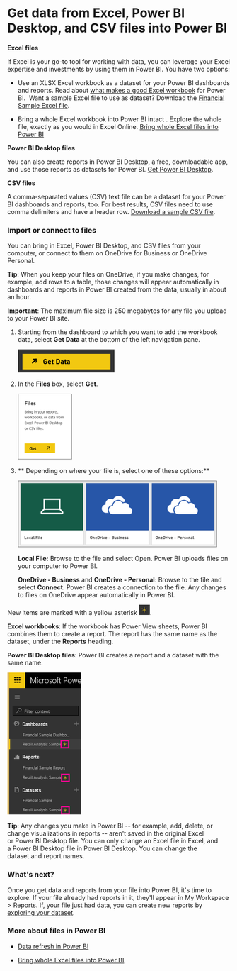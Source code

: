 <properties
   pageTitle="Get data from Excel, Power BI Desktop, and CSV files into Power BI"
   description="Get data from Excel, Power BI Desktop, and CSV files into Power BI"
   services="powerbi"
   documentationCenter=""
   authors="Minewiskan"
   manager="mblythe"
   editor=""
   tags=""/>

<tags
   ms.service="powerbi"
   ms.devlang="NA"
   ms.topic="article"
   ms.tgt_pltfrm="NA"
   ms.workload="powerbi"
   ms.date="11/06/2015"
   ms.author="owend"/>
# Get data from Excel, Power BI Desktop, and CSV files into Power BI

**Excel files**

If Excel is your go-to tool for working with data, you can leverage your Excel expertise and investments by using them in Power BI. You have two options:

-   Use an XLSX Excel workbook as a dataset for your Power BI dashboards and reports. Read about [what makes a good Excel workbook](powerbi-service-excel-data.md) for Power BI.  Want a sample Excel file to use as dataset? Download the [Financial Sample Excel file](powerbi-sample-download-the-financial-sample-workbook.md).

-   Bring a whole Excel workbook into Power BI intact . Explore the whole file, exactly as you would in Excel Online. [Bring whole Excel files into Power BI](powerbi-bring-in-whole-excel-files.md)

**Power BI Desktop files**

You can also create reports in Power BI Desktop, a free, downloadable app, and use those reports as datasets for Power BI. [Get Power BI Desktop](powerbi-desktop-get-the-desktop.md).


**CSV files**

A comma-separated values (CSV) text file can be a dataset for your Power BI dashboards and reports, too. For best results, CSV files need to use comma delimiters and have a header row. [Download a sample CSV file](http://go.microsoft.com/fwlink/?LinkID=619356).

### Import or connect to files 

You can bring in Excel, Power BI Desktop, and CSV files from your computer, or connect to them on OneDrive for Business or OneDrive Personal.

**Tip**: When you keep your files on OneDrive, if you make changes, for example, add rows to a table, those changes will appear automatically in dashboards and reports in Power BI created from the data, usually in about an hour.

**Important**: The maximum file size is 250 megabytes for any file you upload to your Power BI site.

1.  Starting from the dashboard to which you want to add the workbook data, select **Get Data** at the bottom of the left navigation pane. 

    ![](media/powerbi-service-get-data-from-files/PBI_GetData.png)


2.  In the **Files** box, select **Get**.

    ![](media/powerbi-service-get-data-from-files/PBI_GetFiles.png)

3. ** Depending on where your file is, select one of these options:**

    ![](media/powerbi-service-get-data-from-files/PBI_GetFilesLocalOneDriveEtc..png)

    **Local File:** Browse to the file and select Open. Power BI uploads files on your computer to Power BI. 

    **OneDrive - Business** and **OneDrive - Personal**: Browse to the file and select **Connect**. Power BI creates a connection to the file. Any changes to files on OneDrive appear automatically in Power BI.
 


New items are marked with a yellow asterisk ![](media/powerbi-service-get-data-from-files/PBI_YellowAsteriskSm.png).  

**Excel workbooks**: If the workbook has Power View sheets, Power BI combines them to create a report. The report has the same name as the dataset, under the **Reports** heading.﻿ 

**Power BI Desktop files**: Power BI creates a report and a dataset with the same name.

![](media/powerbi-service-get-data-from-files/PBI_NewExcelLeftNav.png)

**Tip**: Any changes you make in Power BI -- for example, add, delete, or change visualizations in reports -- aren't saved in the original Excel or Power BI Desktop file. You can only change an Excel file in Excel, and a Power BI Desktop file in Power BI Desktop. You can change the dataset and report names.  

### What's next?

Once you get data and reports from your file into Power BI, it's time to explore. If your file already had reports in it, they'll appear in My Workspace > Reports. If, your file just had data, you can create new reports by [exploring your dataset](powerbi-service-explore-a-dataset.md).


### More about files in Power BI

-   [Data refresh in Power BI](powerbi-refresh-data.md)

-   [Bring whole Excel files into Power BI](powerbi-bring-in-whole-excel-files.md%20)
